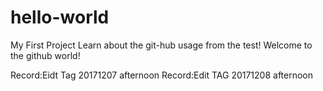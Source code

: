 # hello-world
My First Project
Learn about the git-hub usage from the test!
Welcome to the github world!

Record:Eidt Tag 20171207 afternoon
Record:Edit TAG 20171208 afternoon

